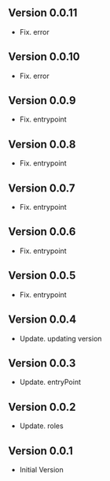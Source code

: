 ## Version 0.0.11
- Fix. error

## Version 0.0.10
- Fix. error


## Version 0.0.9
- Fix. entrypoint

## Version 0.0.8
- Fix. entrypoint

## Version 0.0.7
- Fix. entrypoint


## Version 0.0.6
- Fix. entrypoint

## Version 0.0.5
- Fix. entrypoint

## Version 0.0.4
- Update. updating version

## Version 0.0.3
- Update. entryPoint

## Version 0.0.2
- Update. roles

## Version 0.0.1
- Initial Version